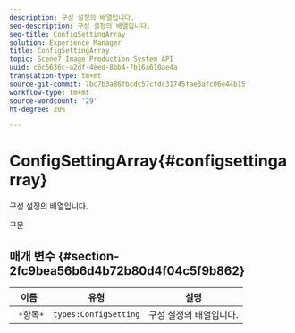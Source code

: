 ```yaml
---
description: 구성 설정의 배열입니다.
seo-description: 구성 설정의 배열입니다.
seo-title: ConfigSettingArray
solution: Experience Manager
title: ConfigSettingArray
topic: Scene7 Image Production System API
uuid: c6c5636c-a2df-4eed-8bb4-7b16a610ae4a
translation-type: tm+mt
source-git-commit: 7bc7b3a86fbcdc57cfdc31745fae3afc06e44b15
workflow-type: tm+mt
source-wordcount: '29'
ht-degree: 20%

---
```



# ConfigSettingArray{#configsettingarray}

구성 설정의 배열입니다.

구문

## 매개 변수 {#section-2fc9bea56b6d4b72b80d4f04c5f9b862}

| 이름 | 유형 | 설명 |
|---|---|---|
| ` *`항목`*` | `types:ConfigSetting` | 구성 설정의 배열입니다. |

